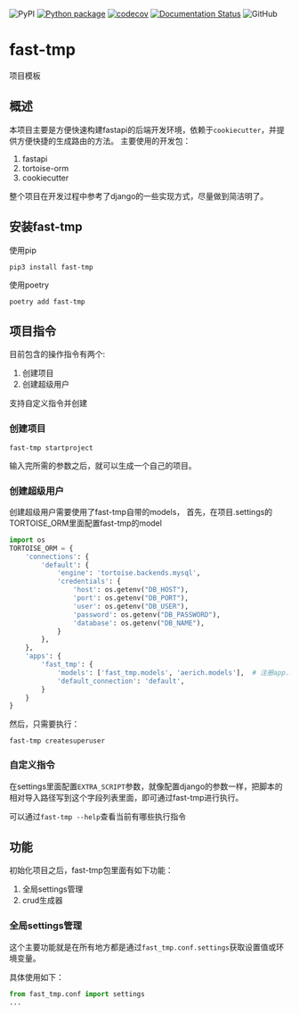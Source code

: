 ![PyPI](https://img.shields.io/pypi/v/fast-tmp?color=green)
[![Python package](https://github.com/Chise1/fast-tmp/actions/workflows/python-package.yml/badge.svg)](https://github.com/Chise1/fast-tmp/actions/workflows/python-package.yml)
[![codecov](https://codecov.io/gh/Chise1/fast-tmp/branch/main/graph/badge.svg?token=7CZE532R0H)](https://codecov.io/gh/Chise1/fast-tmp)
[![Documentation Status](https://readthedocs.org/projects/fast-tmp/badge/?version=latest)](https://fast-tmp.readthedocs.io/?badge=latest)
![GitHub](https://img.shields.io/github/license/Chise1/fast-tmp)

# fast-tmp

项目模板

## 概述
本项目主要是方便快速构建fastapi的后端开发环境，依赖于```cookiecutter```，并提供方便快捷的生成路由的方法。
主要使用的开发包：

1. fastapi
2. tortoise-orm
3. cookiecutter

整个项目在开发过程中参考了django的一些实现方式，尽量做到简洁明了。

## 安装fast-tmp
使用pip
```shell script
pip3 install fast-tmp
```
使用poetry
```shell script
poetry add fast-tmp
```
## 项目指令
目前包含的操作指令有两个:
1. 创建项目
2. 创建超级用户

支持自定义指令并创建

### 创建项目
```shell script
fast-tmp startproject
```
输入完所需的参数之后，就可以生成一个自己的项目。
### 创建超级用户
创建超级用户需要使用了fast-tmp自带的models，
首先，在项目.settings的TORTOISE_ORM里面配置fast-tmp的model
```python
import os
TORTOISE_ORM = {
    'connections': {
        'default': {
            'engine': 'tortoise.backends.mysql',
            'credentials': {
                'host': os.getenv("DB_HOST"),
                'port': os.getenv("DB_PORT"),
                'user': os.getenv("DB_USER"),
                'password': os.getenv("DB_PASSWORD"),
                'database': os.getenv("DB_NAME"),
            }
        },
    },
    'apps': {
        'fast_tmp': {
            'models': ['fast_tmp.models', 'aerich.models'],  # 注册app.models
            'default_connection': 'default',
        }
    }
}
```
然后，只需要执行：
```shell script
fast-tmp createsuperuser
```
### 自定义指令

在settings里面配置```EXTRA_SCRIPT```参数，就像配置django的参数一样，把脚本的相对导入路径写到这个字段列表里面，即可通过fast-tmp进行执行。

可以通过```fast-tmp --help```查看当前有哪些执行指令

## 功能
初始化项目之后，fast-tmp包里面有如下功能：
1. 全局settings管理
2. crud生成器

### 全局settings管理

这个主要功能就是在所有地方都是通过```fast_tmp.conf.settings```获取设置值或环境变量。

具体使用如下：
```python
from fast_tmp.conf import settings
...
```
